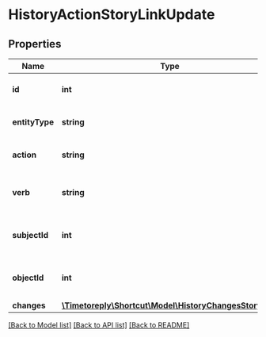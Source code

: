 # HistoryActionStoryLinkUpdate

## Properties
Name | Type | Description | Notes
------------ | ------------- | ------------- | -------------
**id** | **int** | The ID of the entity referenced. | 
**entityType** | **string** | The type of entity referenced. | 
**action** | **string** | The action of the entity referenced. | 
**verb** | **string** | The verb describing the link&#x27;s relationship. | 
**subjectId** | **int** | The Story ID of the subject Story. | 
**objectId** | **int** | The Story ID of the object Story. | 
**changes** | [**\Timetoreply\Shortcut\Model\HistoryChangesStoryLink**](HistoryChangesStoryLink.md) |  | 

[[Back to Model list]](../../README.md#documentation-for-models) [[Back to API list]](../../README.md#documentation-for-api-endpoints) [[Back to README]](../../README.md)

